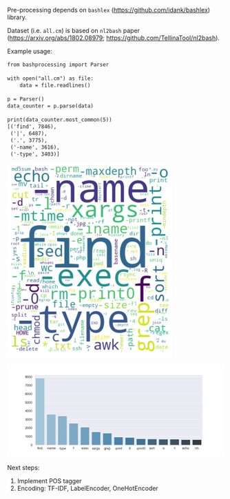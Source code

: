 Pre-processing depends on `bashlex` (https://github.com/idank/bashlex) library.  
  
Dataset (i.e. `all.cm`) is based on `nl2bash` paper (https://arxiv.org/abs/1802.08979; https://github.com/TellinaTool/nl2bash).  

Example usage:
```
from bashprocessing import Parser

with open("all.cm") as file:
    data = file.readlines()

p = Parser()
data_counter = p.parse(data)

print(data_counter.most_common(5))
[('find', 7846),
 ('|', 6487),
 ('.', 3775),
 ('-name', 3616),
 ('-type', 3403)]
```

![alt text](img/wordcloud.png "WordCloud of most common elements")

![alt text](img/absolute_element_counts.png "Absolute Element Counts")


Next steps:
1. Implement POS tagger
2. Encoding: TF-IDF, LabelEncoder, OneHotEncoder
